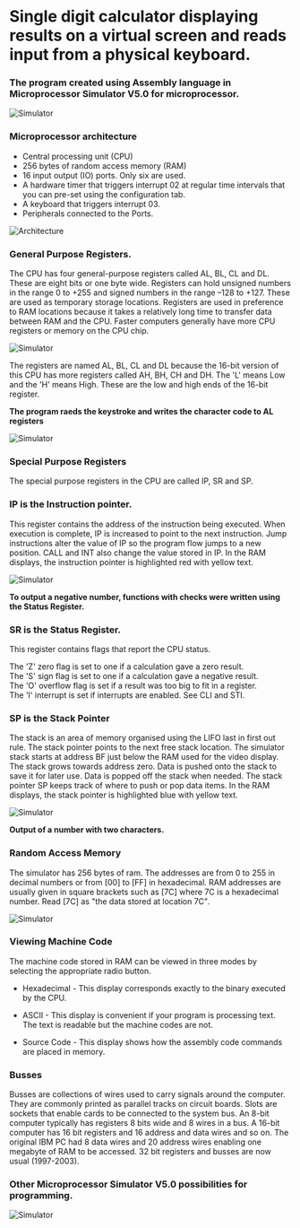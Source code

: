 # Single digit calculator displaying results on a virtual screen and reads input from a physical keyboard.
### The program created using Assembly language in Microprocessor Simulator V5.0 for microprocessor.

![Simulator](images/Simulator2.png)

### Microprocessor architecture
- Central processing unit (CPU)  
- 256 bytes of random access memory (RAM)  
- 16 input output (IO) ports. Only six are used.  
- A hardware timer that triggers interrupt 02 at regular time intervals that you can pre-set using the configuration tab.  
- A keyboard that triggers interrupt 03.  
- Peripherals connected to the Ports.


![Architecture](images/Architecture.png)



### General Purpose Registers.  
The CPU has four general-purpose registers called AL, BL, CL and DL. These are eight bits or one byte wide. Registers can hold unsigned numbers in the range 0 to +255 and signed numbers in the range –128 to +127. These are used as temporary storage locations. Registers are used in preference to RAM locations because it takes a relatively long time to transfer data between RAM and the CPU. Faster computers generally have more CPU registers or memory on the CPU chip.

![Simulator](images/Simulator.png)

The registers are named AL, BL, CL and DL because the 16-bit version of this CPU has more registers called AH, BH, CH and DH. The 'L' means Low and the 'H' means High. These are the low and high ends of the 16-bit register.

**The program raeds the keystroke and writes the character code to AL registers**


![Simulator](images/Input.png)




### Special Purpose Registers
The special purpose registers in the CPU are called IP, SR and SP.



### IP is the Instruction pointer.  
This register contains the address of the instruction being executed. When execution is complete, IP is increased to point to the next instruction. Jump instructions alter the value of IP so the program flow jumps to a new position. CALL and INT also change the value stored in IP. In the RAM displays, the instruction pointer is highlighted red with yellow text.

![Simulator](images/Output2.png)

**To output a negative number, functions with checks were written using the Status Register.**

### SR is the Status Register.   
This register contains flags that report the CPU status.

The 'Z' zero flag is set to one if a calculation gave a zero result.   
The 'S' sign flag is set to one if a calculation gave a negative result.   
The 'O' overflow flag is set if a result was too big to fit in a register.   
The 'I' interrupt is set if interrupts are enabled. See CLI and STI.


### SP is the Stack Pointer   
The stack is an area of memory organised using the LIFO last in first out rule. The stack pointer points to the next free stack location. The simulator stack starts at address BF just below the RAM used for the video display. The stack grows towards address zero. Data is pushed onto the stack to save it for later use. Data is popped off the stack when needed. The stack pointer SP keeps track of where to push or pop data items. In the RAM displays, the stack pointer is highlighted blue with yellow text.

![Simulator](images/Output.png)

**Output of a number with two characters.**


### Random Access Memory
The simulator has 256 bytes of ram. The addresses are from 0 to 255 in decimal numbers or from [00] to [FF] in hexadecimal. RAM addresses are usually given in square brackets such as [7C] where 7C is a hexadecimal number. Read [7C] as "the data stored at location 7C".

![Simulator](images/RAM.png)

### Viewing Machine Code
The machine code stored in RAM can be viewed in three modes by selecting the appropriate radio button.

- Hexadecimal - This display corresponds exactly to the binary executed by the CPU.

- ASCII - This display is convenient if your program is processing text. The text is readable but the machine codes are not.

- Source Code - This display shows how the assembly code commands are placed in memory.

### Busses
Busses are collections of wires used to carry signals around the computer. They are commonly printed as parallel tracks on circuit boards. Slots are sockets that enable cards to be connected to the system bus. An 8-bit computer typically has registers 8 bits wide and 8 wires in a bus. A 16-bit computer has 16 bit registers and 16 address and data wires and so on. The original IBM PC had 8 data wires and 20 address wires enabling one megabyte of RAM to be accessed. 32 bit registers and busses are now usual (1997-2003).

### Other Microprocessor Simulator V5.0  possibilities for programming.
![Simulator](images/Opportunities.png)


